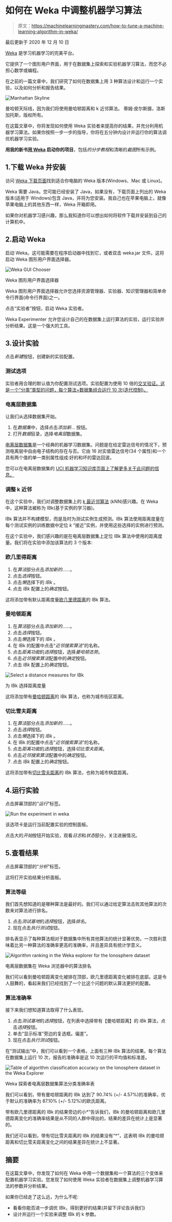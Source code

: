 # 如何在 Weka 中调整机器学习算法

> 原文：<https://machinelearningmastery.com/how-to-tune-a-machine-learning-algorithm-in-weka/>

最后更新于 2020 年 12 月 10 日

[Weka](https://machinelearningmastery.com/what-is-the-weka-machine-learning-workbench/ "What is the Weka Machine Learning Workbench") 是学习机器学习的完美平台。

它提供了一个图形用户界面，用于在数据集上探索和实验机器学习算法，而您不必担心数学或编程。

在之前的一篇文章中，我们研究了如何在数据集上用 3 种算法设计和运行一个实验，以及如何分析和报告结果。

![Manhattan Skyline](https://machinelearningmastery.com/wp-content/uploads/2014/02/manhattan.jpg)

曼哈顿天际线，因为我们将使用曼哈顿距离和 k 近邻算法。
蒂姆·皮尔斯摄，洛斯加托斯，版权所有。

在这篇文章中，你将发现如何使用 Weka 实验者来提高你的结果，并充分利用机器学习算法。如果你按照一步一步的指导，你将在五分钟内设计并运行你的算法调优机器学习实验。

**用我的新书[用 Weka](https://machinelearningmastery.com/machine-learning-mastery-weka/) 启动你的项目**，包括*的分步教程*和清晰的*截图*所有示例。

## 1.下载 Weka 并安装

访问 [Weka 下载页面](https://waikato.github.io/weka-wiki/downloading_weka/)找到适合你电脑的 Weka 版本(Windows、Mac 或 Linux)。

Weka 需要 Java。您可能已经安装了 Java，如果没有，下载页面上列出的 Weka 版本(适用于 Windows)包含 Java，并将为您安装。我自己也在苹果电脑上，就像苹果电脑上的其他东西一样，Weka 开箱即用。

如果你对机器学习感兴趣，那么我知道你可以想出如何将软件下载并安装到自己的计算机中。

## 2.启动 Weka

启动 Weka。这可能需要在程序启动器中找到它，或者双击 weka.jar 文件。这将启动 Weka 图形用户界面选择器。

![Weka GUI Chooser](https://machinelearningmastery.com/wp-content/uploads/2014/02/weka-loader.png)

Weka 图形用户界面选择器

Weka 图形用户界面选择器允许您选择资源管理器、实验器、知识管理器和简单命令行界面(命令行界面)之一。

点击“实验者”按钮，启动 Weka 实验者。

Weka Experimenter 允许您设计自己的在数据集上运行算法的实验，运行实验并分析结果。这是一个强大的工具。

## 3.设计实验

点击*新建*按钮，创建新的实验配置。

### 测试选项

实验者用合理的默认值为你配置测试选项。实验配置为使用 10 倍的[交叉验证。这是一个“分类”类型的问题，每个算法+数据集组合运行 10 次(迭代控制)。](https://machinelearningmastery.com/how-to-choose-the-right-test-options-when-evaluating-machine-learning-algorithms/ "How To Choose The Right Test Options When Evaluating Machine Learning Algorithms")

### 电离层数据集

让我们从选择数据集开始。

1.  在*数据集*中，选择点击*添加新…* 按钮。
2.  打开*数据*目录，选择*电离层*数据集。

[电离层数据集](https://archive.ics.uci.edu/ml/datasets/Ionosphere)是一个经典的机器学习数据集。问题是在给定雷达信号的情况下，预测电离层中自由电子结构的存在与否。它由 16 对实值雷达信号(34 个属性)和一个具有两个值的单一类别属性组成:好的和坏的雷达回波。

您可以在电离层数据集的 [UCI 机器学习知识库页面上了解更多关于此问题的信息。](https://archive.ics.uci.edu/ml/datasets/Ionosphere)

### 调整 k 近邻

在这个实验中，我们对调整数据集上的 [k 最近邻算法](https://en.wikipedia.org/wiki/K-nearest_neighbors_algorithm) (kNN)感兴趣。在 Weka 中，这种算法被称为 IBk(基于实例的学习器)。

IBk 算法并不构建模型，而是及时为测试实例生成预测。IBk 算法使用距离度量在每个测试实例的训练数据中定位 *k* “接近”实例，并使用这些选择的实例进行预测。

在这个实验中，我们感兴趣的是在电离层数据集上定位 IBk 算法中使用的距离度量。我们将在实验中添加该算法的 3 个版本:

### 欧几里得距离

1.  在*算法*部分点击*添加新的……*。
2.  点击*选择*按钮。
3.  点击*懒*选择下的 *IBk* 。
4.  点击 *IBk* 配置上的*确定*按钮。

这将添加带有默认距离度量[欧几里德距离](https://en.wikipedia.org/wiki/Euclidean_distance)的 IBk 算法。

### 曼哈顿距离

1.  在*算法*部分点击*添加新的……*。
2.  点击*选择*按钮。
3.  点击*懒*选择下的 *IBk* 。
4.  在 IBk 的配置中点击“*近邻搜索算法*”的名称。
5.  点击*距离功能*的*选择*按钮，选择*曼哈顿态势*。
6.  点击*近邻搜索算法*配置中的*确定*按钮。
7.  点击 *IBk* 配置上的*确定*按钮。

![Select a distance measures for IBk](https://machinelearningmastery.com/wp-content/uploads/2014/02/Screen-Shot-2014-02-24-at-5.22.30-AM.png)

为 IBk 选择距离度量

这将添加带有[曼哈顿距离](https://en.wikipedia.org/wiki/Manhattan_distance)的 IBk 算法，也称为城市街区距离。

### 切比雪夫距离

1.  在*算法*部分点击*添加新的……*。
2.  点击*选择*按钮。
3.  点击*懒*选择下的 *IBk* 。
4.  在 IBk 的配置中点击“*近邻搜索算法*”的名称。
5.  点击*距离功能*的*选择*按钮，选择*切比雪夫距离*。
6.  点击*近邻搜索算法*配置中的*确定*按钮。
7.  点击 *IBk* 配置上的*确定*按钮。

这将添加带有[切比雪夫距离](https://en.wikipedia.org/wiki/Chebyshev_distance)的 IBk 算法，也称为城市棋盘距离。

## 4.运行实验

点击屏幕顶部的“*运行*”标签。

![Run the experiment in weka](https://machinelearningmastery.com/wp-content/uploads/2014/02/Screen-Shot-2014-02-24-at-5.22.54-AM.png)

该选项卡是运行当前配置实验的控制面板。

点击大的*开始*按钮开始实验，观看*日志*和*状态*部分，关注进展情况。

## 5.查看结果

点击屏幕顶部的“*分析*”标签。

这将打开实验结果分析面板。

### 算法等级

我们首先想知道的是哪种算法是最好的。我们可以通过给定算法击败其他算法的次数来对算法进行排名。

1.  点击*测试基地*的*选择*按钮，选择*排名*。
2.  现在点击*执行测试*按钮。

排名表显示了每种算法相对于数据集中所有其他算法的统计显著优势。一次胜利意味着比另一种算法的准确率更高的准确率，并且差异具有统计学意义。

![Algorithm ranking in the Weka explorer for the Ionosphere dataset](https://machinelearningmastery.com/wp-content/uploads/2014/02/Screen-Shot-2014-02-24-at-5.23.06-AM.png)

电离层数据集在 Weka 浏览器中的算法排名

我们可以看到曼哈顿距离变化被排在顶部，欧几里德距离变化被排在底部。这是令人鼓舞的，看起来我们已经找到了一个比这个问题的默认算法更好的配置。

### 算法准确率

接下来我们想知道算法取得了什么表现。

1.  点击*测试基地*的*选择*按钮，在列表中选择带有【曼哈顿距离】的 *IBk* 算法，点击*选择*按钮。
2.  单击“显示标准”旁边的复选框。偏差”。
3.  现在点击*执行测试*按钮。

在“测试输出”中，我们可以看到一个表格，上面有三种 IBk 算法的结果。每个算法在数据集上运行 10 次，报告的准确率是这 10 次运行的平均值和标准差。

![Table of algorithm classification accuracy on the Ionosphere dataset in the Weka Explorer](https://machinelearningmastery.com/wp-content/uploads/2014/02/Screen-Shot-2014-02-24-at-5.23.26-AM.png)

Weka 探索者电离层数据集算法分类准确率表

我们可以看到，带有曼哈顿距离的 IBk 达到了 90.74% (+/- 4.57%)的准确率，优于默认的准确率为 87.10% (+/- 5.12%)的欧氏距离。

带有欧几里德距离的 IBk 的结果旁边的小*”告诉我们，IBk 的曼哈顿距离和欧几里德距离变化的准确率结果是从不同的人群中得出的，结果的差异在统计上是显著的。

我们还可以看到，带有切比雪夫距离的 IBk 的结果没有“*”，这表明 IBk 的曼哈顿距离和切比雪夫距离变化之间的结果差异在统计上不显著。

## 摘要

在这篇文章中，你发现了如何在 Weka 中用一个数据集和一个算法的三个变体来配置机器学习实验。您发现了如何使用 Weka 实验者在数据集上调整机器学习算法的参数并分析结果。

如果你已经走了这么远，为什么不呢:

*   看看你能否进一步调优 IBk，得到更好的结果(并留下评论告诉我们)
*   设计并运行一个实验来调整 IBk 的 k 参数。
